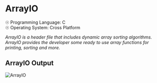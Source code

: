 # ArrayIO

☉ Programming Language: C <br>
☉ Operating System: Cross Platform <br>

<i>ArrayIO is a header file that includes dynamic array sorting algorithms. ArrayIO provides the developer some ready to use array functions for printing, sorting and more.</i>

## ArrayIO Output

![ArrayIO](https://user-images.githubusercontent.com/65850970/134962442-80a3de50-9844-423a-8db7-c4f08fc7db20.PNG)
